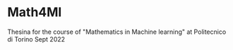 # Math4Ml
Thesina for the course of "Mathematics in Machine learning" at Politecnico di Torino Sept 2022
